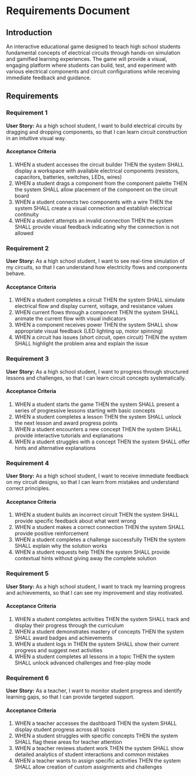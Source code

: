 # Requirements Document

## Introduction

An interactive educational game designed to teach high school students fundamental concepts of electrical circuits through hands-on simulation and gamified learning experiences. The game will provide a visual, engaging platform where students can build, test, and experiment with various electrical components and circuit configurations while receiving immediate feedback and guidance.

## Requirements

### Requirement 1

**User Story:** As a high school student, I want to build electrical circuits by dragging and dropping components, so that I can learn circuit construction in an intuitive visual way.

#### Acceptance Criteria

1. WHEN a student accesses the circuit builder THEN the system SHALL display a workspace with available electrical components (resistors, capacitors, batteries, switches, LEDs, wires)
2. WHEN a student drags a component from the component palette THEN the system SHALL allow placement of the component on the circuit board
3. WHEN a student connects two components with a wire THEN the system SHALL create a visual connection and establish electrical continuity
4. WHEN a student attempts an invalid connection THEN the system SHALL provide visual feedback indicating why the connection is not allowed

### Requirement 2

**User Story:** As a high school student, I want to see real-time simulation of my circuits, so that I can understand how electricity flows and components behave.

#### Acceptance Criteria

1. WHEN a student completes a circuit THEN the system SHALL simulate electrical flow and display current, voltage, and resistance values
2. WHEN current flows through a component THEN the system SHALL animate the current flow with visual indicators
3. WHEN a component receives power THEN the system SHALL show appropriate visual feedback (LED lighting up, motor spinning)
4. WHEN a circuit has issues (short circuit, open circuit) THEN the system SHALL highlight the problem area and explain the issue

### Requirement 3

**User Story:** As a high school student, I want to progress through structured lessons and challenges, so that I can learn circuit concepts systematically.

#### Acceptance Criteria

1. WHEN a student starts the game THEN the system SHALL present a series of progressive lessons starting with basic concepts
2. WHEN a student completes a lesson THEN the system SHALL unlock the next lesson and award progress points
3. WHEN a student encounters a new concept THEN the system SHALL provide interactive tutorials and explanations
4. WHEN a student struggles with a concept THEN the system SHALL offer hints and alternative explanations

### Requirement 4

**User Story:** As a high school student, I want to receive immediate feedback on my circuit designs, so that I can learn from mistakes and understand correct principles.

#### Acceptance Criteria

1. WHEN a student builds an incorrect circuit THEN the system SHALL provide specific feedback about what went wrong
2. WHEN a student makes a correct connection THEN the system SHALL provide positive reinforcement
3. WHEN a student completes a challenge successfully THEN the system SHALL explain why the solution works
4. WHEN a student requests help THEN the system SHALL provide contextual hints without giving away the complete solution

### Requirement 5

**User Story:** As a high school student, I want to track my learning progress and achievements, so that I can see my improvement and stay motivated.

#### Acceptance Criteria

1. WHEN a student completes activities THEN the system SHALL track and display their progress through the curriculum
2. WHEN a student demonstrates mastery of concepts THEN the system SHALL award badges and achievements
3. WHEN a student logs in THEN the system SHALL show their current progress and suggest next activities
4. WHEN a student completes all lessons in a topic THEN the system SHALL unlock advanced challenges and free-play mode

### Requirement 6

**User Story:** As a teacher, I want to monitor student progress and identify learning gaps, so that I can provide targeted support.

#### Acceptance Criteria

1. WHEN a teacher accesses the dashboard THEN the system SHALL display student progress across all topics
2. WHEN a student struggles with specific concepts THEN the system SHALL flag these areas for teacher attention
3. WHEN a teacher reviews student work THEN the system SHALL show detailed analytics of student interactions and common mistakes
4. WHEN a teacher wants to assign specific activities THEN the system SHALL allow creation of custom assignments and challenges